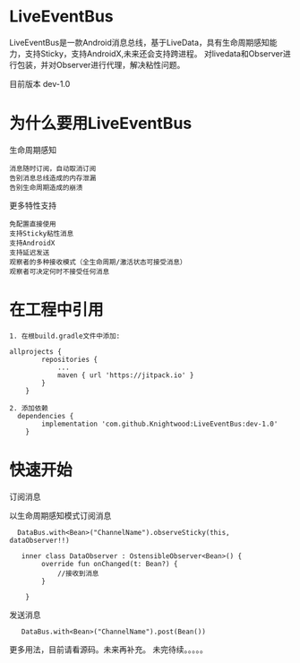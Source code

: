 # LiveEventBus
LiveEventBus是一款Android消息总线，基于LiveData，具有生命周期感知能力，支持Sticky，支持AndroidX,未来还会支持跨进程。
对livedata和Observer进行包装，并对Observer进行代理，解决粘性问题。

 目前版本 dev-1.0

# 为什么要用LiveEventBus

生命周期感知

    消息随时订阅，自动取消订阅
    告别消息总线造成的内存泄漏
    告别生命周期造成的崩溃

更多特性支持

    免配置直接使用
    支持Sticky粘性消息
    支持AndroidX
    支持延迟发送
    观察者的多种接收模式（全生命周期/激活状态可接受消息）
    观察者可决定何时不接受任何消息
    
# 在工程中引用

```
1. 在根build.gradle文件中添加:
 
allprojects {
		repositories {
			...
			maven { url 'https://jitpack.io' }
		}
	}
  
2. 添加依赖
  dependencies {
		implementation 'com.github.Knightwood:LiveEventBus:dev-1.0'
	}
```
# 快速开始

订阅消息

  以生命周期感知模式订阅消息
```
  DataBus.with<Bean>("ChannelName").observeSticky(this, dataObserver!!)
  
   inner class DataObserver : OstensibleObserver<Bean>() {
        override fun onChanged(t: Bean?) {
            //接收到消息
        }

    }
```
发送消息
```
   DataBus.with<Bean>("ChannelName").post(Bean())
```
更多用法，目前请看源码。未来再补充。
未完待续。。。。。
